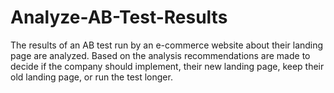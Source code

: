 # Analyze-AB-Test-Results
The results of an AB test run by an e-commerce website about their landing page are analyzed. Based on the analysis recommendations are made to decide if the company should implement, their new landing page, keep their old landing page, or run the test longer. 
